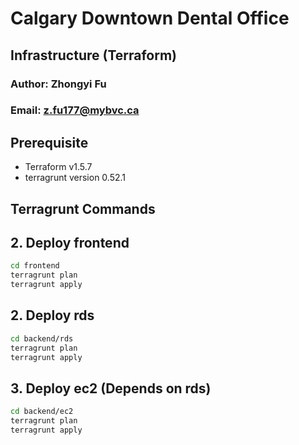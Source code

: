 # Calgary Downtown Dental Office
## Infrastructure (Terraform)

### Author: Zhongyi Fu
### Email: z.fu177@mybvc.ca

## Prerequisite
* Terraform v1.5.7
* terragrunt version 0.52.1

## Terragrunt Commands

## 2. Deploy frontend
```bash
cd frontend
terragrunt plan
terragrunt apply
```

## 2. Deploy rds
```bash
cd backend/rds
terragrunt plan
terragrunt apply
```

## 3. Deploy ec2 (Depends on rds)
```bash
cd backend/ec2
terragrunt plan
terragrunt apply
```